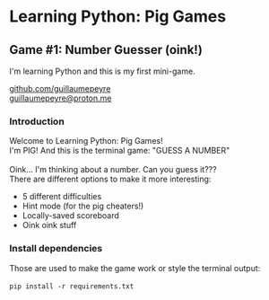 # Learning Python: Pig Games
## Game #1: Number Guesser (oink!)

I'm learning Python and this is my first mini-game.

<a href="github.com/guillaumepeyre" target="_blank">github.com/guillaumepeyre</a><br>
guillaumepeyre@proton.me

### Introduction
Welcome to Learning Python: Pig Games!<br>
I'm PIG! And this is the terminal game: "GUESS A NUMBER"<br>
<br>
Oink... I'm thinking about a number. Can you guess it???<br>
There are different options to make it more interesting:<br>
* 5 different difficulties
* Hint mode (for the pig cheaters!)
* Locally-saved scoreboard
* Oink oink stuff

### Install dependencies
Those are used to make the game work or style the terminal output:<br>
<br>
```pip install -r requirements.txt```




